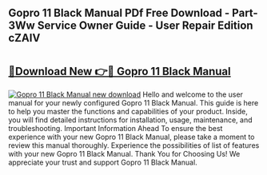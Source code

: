 ## Gopro 11 Black Manual PDf Free Download - Part-3Ww Service Owner Guide - User Repair Edition cZAIV

# <h2><a href="http://bc4249.oget.top/?id=Gopro+11+Black+Manual">🔗Download New 👉🔴 Gopro 11 Black Manual</a></h2>

[![Gopro 11 Black Manual new download](https://i.imgur.com/5g1atiW.png)](http://bc4249.oget.top/?id=Gopro+11+Black+Manual)
Hello and welcome to the user manual for your newly configured Gopro 11 Black Manual. This guide is here to help you master the functions and capabilities of your product. Inside, you will find detailed instructions for installation, usage, maintenance, and troubleshooting. Important Information Ahead To ensure the best experience with your new Gopro 11 Black Manual, please take a moment to review this manual thoroughly. Experience the possibilities of list of features with your new Gopro 11 Black Manual. Thank You for Choosing Us! We appreciate your trust and support Gopro 11 Black Manual.
